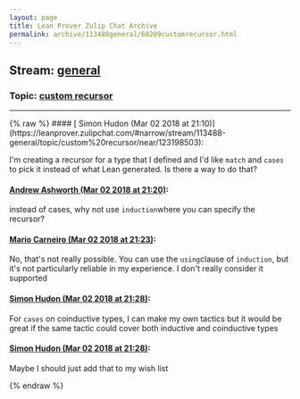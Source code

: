 ```yaml
---
layout: page
title: Lean Prover Zulip Chat Archive 
permalink: archive/113488general/68209customrecursor.html
---
```


## Stream: [general](https://leanprover-community.github.io/archive/113488general/index.html)
### Topic: [custom recursor](https://leanprover-community.github.io/archive/113488general/68209customrecursor.html)

---

<base href="https://leanprover.zulipchat.com">
{% raw %}
#### [ Simon Hudon (Mar 02 2018 at 21:10)](https://leanprover.zulipchat.com/#narrow/stream/113488-general/topic/custom%20recursor/near/123198503):
<p>I'm creating a recursor for a type that I defined and I'd like <code>match</code> and <code>cases</code> to pick it instead of what Lean generated. Is there a way to do that?</p>

#### [ Andrew Ashworth (Mar 02 2018 at 21:20)](https://leanprover.zulipchat.com/#narrow/stream/113488-general/topic/custom%20recursor/near/123198843):
<p>instead of cases, why not use <code>induction</code>where you can specify the recursor?</p>

#### [ Mario Carneiro (Mar 02 2018 at 21:23)](https://leanprover.zulipchat.com/#narrow/stream/113488-general/topic/custom%20recursor/near/123198918):
<p>No, that's not really possible. You can use the <code>using</code>clause of <code>induction</code>, but it's not particularly reliable in my experience. I don't really consider it supported</p>

#### [ Simon Hudon (Mar 02 2018 at 21:28)](https://leanprover.zulipchat.com/#narrow/stream/113488-general/topic/custom%20recursor/near/123199074):
<p>For <code>cases</code> on coinductive types, I can make my own tactics but it would be great if the same tactic could cover both inductive and coinductive types</p>

#### [ Simon Hudon (Mar 02 2018 at 21:28)](https://leanprover.zulipchat.com/#narrow/stream/113488-general/topic/custom%20recursor/near/123199079):
<p>Maybe I should just add that to my wish list</p>


{% endraw %}
